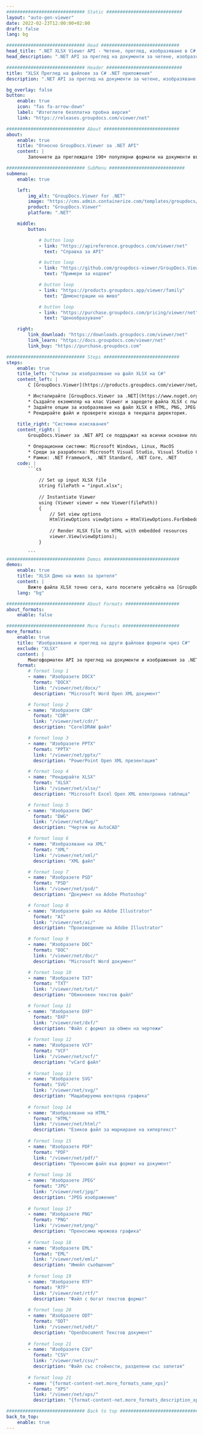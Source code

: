 ```yaml
---
############################# Static ############################
layout: "auto-gen-viewer"
date: 2022-02-23T12:00:00+02:00
draft: false
lang: bg

############################# Head #############################
head_title: ".NET XLSX Viewer API - Четене, преглед, изобразяване в C# VB.NET"
head_description: ".NET API за преглед на документи за четене, изобразяване и показване на XLSX във всеки тип C#, ASP.NET, VB.NET и .NET Core приложения."

############################# Header ############################
title: "XLSX Преглед на файлове за C# .NET приложения" 
description: ".NET API за преглед на документи за четене, изобразяване и показване на XLSX файл във всеки тип C#, ASP.NET, VB.NET и .NET Core приложения. Вижте изобразените файлове с истинско форматиране и оформление в HTML5, PDF или като изображение, като използвате няколко реда от кода." 

bg_overlay: false
button:
    enable: true
    icon: "fas fa-arrow-down"
    label: "Изтеглете безплатна пробна версия"
    link: "https://releases.groupdocs.com/viewer/net"

############################# About ############################
about:
    enable: true
    title: "Относно GroupDocs.Viewer за .NET API" 
    content: |
        Започнете да преглеждате 190+ популярни формати на документи във вашите .NET приложения с помощта на GroupDocs.Viewer за .NET API, като добавите няколко реда код. Разработчиците могат лесно да показват PDF, Word Processing, Excel Spreadsheet, Presentation, Visio, Project, Outlook и много други популярни формати на документи в режими HTML5, изображения или PDF. Изобразяването на документа е бързо, идентично с оригиналния изходен файл и не изисква инсталиране на допълнителен софтуер или други външни библиотеки.

############################# SubMenu ############################
submenu:
    enable: true

    left:
        img_alt: "GroupDocs.Viewer for .NET"
        image: "https://cms.admin.containerize.com/templates/groupdocs/images/product-logos/90x90-noborder/groupdocs-viewer-net.png"
        product: "GroupDocs.Viewer"
        platform: ".NET"

    middle:
        button:

            # button loop
            - link: "https://apireference.groupdocs.com/viewer/net"
              text: "Справка за API"

            # button loop
            - link: "https://github.com/groupdocs-viewer/GroupDocs.Viewer-for-.NET"
              text: "Примери за кодове"

            # button loop
            - link: "https://products.groupdocs.app/viewer/family"
              text: "Демонстрации на живо"

            # button loop
            - link: "https://purchase.groupdocs.com/pricing/viewer/net"
              text: "Ценообразуване"

    right:
        link_download: "https://downloads.groupdocs.com/viewer/net"
        link_learn: "https://docs.groupdocs.com/viewer/net"
        link_buy: "https://purchase.groupdocs.com"

############################# Steps ############################
steps:
    enable: true
    title_left: "Стъпки за изобразяване на файл XLSX на C#" 
    content_left: |
        С [GroupDocs.Viewer](https://products.groupdocs.com/viewer/net/) можете да изобразите XLSX в HTML, JPEG, PNG или PDF в няколко стъпки.

        * Инсталирайте [GroupDocs.Viewer за .NET](https://www.nuget.org/packages/groupdocs.viewer), като използвате любимия си мениджър на пакети. 
        * Създайте екземпляр на клас Viewer и заредете файла XLSX с пълен път. 
        * Задайте опции за изобразяване на файл XLSX в HTML, PNG, JPEG или PDF формат. 
        * Рендирайте файл и проверете изхода в текущата директория. 
        
    title_right: "Системни изисквания" 
    content_right: |
        GroupDocs.Viewer за .NET API се поддържат на всички основни платформи и операционни системи. Преди да изпълните кода по-долу, моля, уверете се, че имате следните предпоставки, инсталирани на вашата система.

        * Операционни системи: Microsoft Windows, Linux, MacOS 
        * Среди за разработка: Microsoft Visual Studio, Visual Studio Code, .NET CLI 
        * Рамки: .NET Framework, .NET Standard, .NET Core, .NET 
    code: |
        ```cs
                        
            // Set up input XLSX file
            string filePath = "input.xlsx";
        
            // Instantiate Viewer
            using (Viewer viewer = new Viewer(filePath))
            {
            	// Set view options 
            	HtmlViewOptions viewOptions = HtmlViewOptions.ForEmbeddedResources();
                    
            	// Render XLSX file to HTML with embedded resources
            	viewer.View(viewOptions);
            }
             
        ```
############################# Demos ############################
demos:
    enable: true
    title: "XLSX Демо на живо за зрителя"
    content: |
        Вижте файла XLSX точно сега, като посетите уебсайта на [GroupDocs.Viewer Online Apps](https://products.groupdocs.app/viewer/xlsx).
    lang: "bg"

############################# About Formats ####################
about_formats:
    enable: false

############################# More Formats #####################
more_formats:
    enable: true
    title: "Изобразяване и преглед на други файлови формати чрез C#"
    exclude: "XLSX"
    content: |
        Многоформатен API за преглед на документи и изображения за .NET. Вижте някои от популярните файлови формати по-долу без външни програми за преглед.
    format: 
        # format loop 1
        - name: "Изобразете DOCX"
          format: "DOCX"
          link: "/viewer/net/docx/"
          description: "Microsoft Word Open XML документ" 

        # format loop 2
        - name: "Изобразете CDR" 
          format: "CDR"
          link: "/viewer/net/cdr/"
          description: "CorelDRAW файл" 

        # format loop 3
        - name: "Изобразете PPTX"
          format: "PPTX"
          link: "/viewer/net/pptx/"
          description: "PowerPoint Open XML презентация" 

        # format loop 4
        - name: "Рендирайте XLSX"
          format: "XLSX"
          link: "/viewer/net/xlsx/"
          description: "Microsoft Excel Open XML електронна таблица" 

        # format loop 5
        - name: "Изобразете DWG"
          format: "DWG"
          link: "/viewer/net/dwg/"
          description: "Чертеж на AutoCAD"

        # format loop 6
        - name: "Изобразяване на XML"
          format: "XML"
          link: "/viewer/net/xml/"
          description: "XML файл"

        # format loop 7
        - name: "Изобразете PSD"
          format: "PSD"
          link: "/viewer/net/psd/"
          description: "Документ на Adobe Photoshop"

        # format loop 8
        - name: "Изобразете файл на Adobe Illustrator"
          format: "AI"
          link: "/viewer/net/ai/"
          description: "Произведение на Adobe Illustrator"

        # format loop 9
        - name: "Изобразете DOC"
          format: "DOC"
          link: "/viewer/net/doc/"
          description: "Microsoft Word документ" 

        # format loop 10
        - name: "Изобразете TXT" 
          format: "TXT"
          link: "/viewer/net/txt/"
          description: "Обикновен текстов файл" 

        # format loop 11
        - name: "Изобразете DXF" 
          format: "DXF"
          link: "/viewer/net/dxf/"
          description: "Файл с формат за обмен на чертежи"  
          
        # format loop 12
        - name: "Изобразете VCF"
          format: "VCF"
          link: "/viewer/net/vcf/"
          description: "vCard файл"  
              
        # format loop 13
        - name: "Изобразете SVG"
          format: "SVG"
          link: "/viewer/net/svg/"
          description: "Мащабируема векторна графика" 
          
        # format loop 14
        - name: "Изобразяване на HTML"
          format: "HTML"
          link: "/viewer/net/html/"
          description: "Езиков файл за маркиране на хипертекст" 
          
        # format loop 15
        - name: "Изобразете PDF"
          format: "PDF"
          link: "/viewer/net/pdf/"
          description: "Преносим файл във формат на документ"
          
        # format loop 16
        - name: "Изобразете JPEG"
          format: "JPG"
          link: "/viewer/net/jpg/"
          description: "JPEG изображение"
          
        # format loop 17
        - name: "Изобразете PNG"
          format: "PNG"
          link: "/viewer/net/png/"
          description: "Преносима мрежова графика" 
          
        # format loop 18
        - name: "Изобразете EML"
          format: "EML"
          link: "/viewer/net/eml/"
          description: "Имейл съобщение" 
          
        # format loop 19
        - name: "Изобразете RTF"
          format: "RTF"
          link: "/viewer/net/rtf/"
          description: "Файл с богат текстов формат" 
          
        # format loop 20
        - name: "Изобразете ODT"
          format: "ODT"
          link: "/viewer/net/odt/"
          description: "OpenDocument Текстов документ" 
          
        # format loop 21
        - name: "Изобразете CSV"
          format: "CSV"
          link: "/viewer/net/csv/"
          description: "Файл със стойности, разделени със запетая" 
          
        # format loop 21
        - name: "{format-content-net.more_formats_name_xps}"
          format: "XPS"
          link: "/viewer/net/xps/"
          description: "{format-content-net.more_formats_description_xps}" 

############################# Back to top ###############################
back_to_top:
    enable: true
---
```

